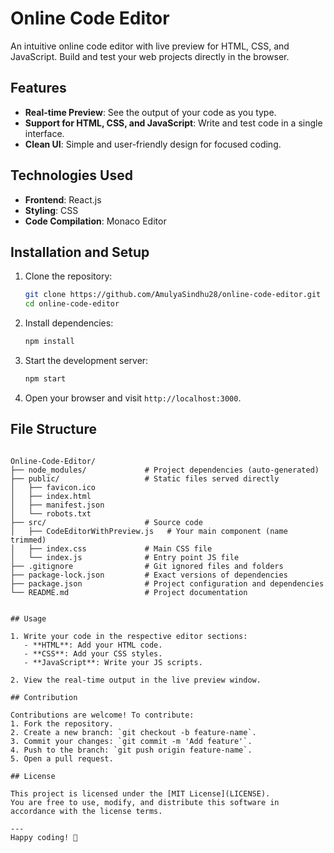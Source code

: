 # Online Code Editor

An intuitive online code editor with live preview for HTML, CSS, and JavaScript. Build and test your web projects directly in the browser.

## Features

- **Real-time Preview**: See the output of your code as you type.
- **Support for HTML, CSS, and JavaScript**: Write and test code in a single interface.
- **Clean UI**: Simple and user-friendly design for focused coding.

## Technologies Used

- **Frontend**: React.js
- **Styling**: CSS
- **Code Compilation**: Monaco Editor

## Installation and Setup

1. Clone the repository:
   ```bash
   git clone https://github.com/AmulyaSindhu28/online-code-editor.git
   cd online-code-editor
   ```

2. Install dependencies:
   ```bash
   npm install
   ```

3. Start the development server:
   ```bash
   npm start
   ```

4. Open your browser and visit `http://localhost:3000`.

## File Structure

```

Online-Code-Editor/
├── node_modules/             # Project dependencies (auto-generated)
├── public/                   # Static files served directly
│   ├── favicon.ico
│   ├── index.html
│   ├── manifest.json
│   └── robots.txt
├── src/                      # Source code
│   ├── CodeEditorWithPreview.js   # Your main component (name trimmed)
│   ├── index.css             # Main CSS file
│   └── index.js              # Entry point JS file
├── .gitignore                # Git ignored files and folders
├── package-lock.json         # Exact versions of dependencies
├── package.json              # Project configuration and dependencies
└── README.md                 # Project documentation


## Usage

1. Write your code in the respective editor sections:
   - **HTML**: Add your HTML code.
   - **CSS**: Add your CSS styles.
   - **JavaScript**: Write your JS scripts.

2. View the real-time output in the live preview window.

## Contribution

Contributions are welcome! To contribute:
1. Fork the repository.
2. Create a new branch: `git checkout -b feature-name`.
3. Commit your changes: `git commit -m 'Add feature'`.
4. Push to the branch: `git push origin feature-name`.
5. Open a pull request.

## License

This project is licensed under the [MIT License](LICENSE).  
You are free to use, modify, and distribute this software in accordance with the license terms.

---
Happy coding! 🚀
